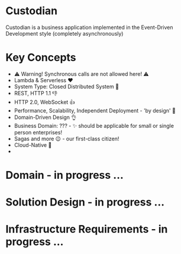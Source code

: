 # Custodian
Custodian is a business application implemented in the Event-Driven Development style (completely asynchronously)

# Key Concepts
- ⚠️ Warning! Synchronous calls are not allowed here! ⚠️
- Lambda & Serverless ❤️
- System Type: Closed Distributed System 💪
- REST, HTTP 1.1 👎
- HTTP 2.0, WebSocket 👍
- Performance, Scalability, Independent Deployment - 'by design' 💯
- Domain-Driven Design 👌
- Business Domain: ??? - ✨ should be applicable for small or single person enterprises!
- Sagas and more 😉 - our first-class citizen!
- Cloud-Native 🚀
- 


# Domain - in progress ...

# Solution Design - in progress ...

# Infrastructure Requirements - in progress ...
